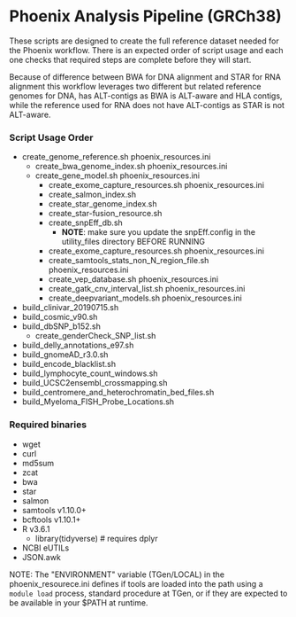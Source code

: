 # Phoenix Analysis Pipeline (GRCh38)

These scripts are designed to create the full reference dataset needed for the Phoenix workflow. 
There is an expected order of script usage and each one checks that required steps are complete 
before they will start.

Because of difference between BWA for DNA alignment and STAR for RNA alignment this workflow leverages 
two different but related reference genomes for DNA, has ALT-contigs as BWA is ALT-aware and HLA contigs, 
while the reference used for RNA does not have ALT-contigs as STAR is not ALT-aware.

### Script Usage Order
* create_genome_reference.sh phoenix_resources.ini
  * create_bwa_genome_index.sh phoenix_resources.ini
  * create_gene_model.sh phoenix_resources.ini
    * create_exome_capture_resources.sh phoenix_resources.ini
    * create_salmon_index.sh
    * create_star_genome_index.sh
    * create_star-fusion_resource.sh
    * create_snpEff_db.sh
      * **NOTE**: make sure you update the snpEff.config in the utility_files directory BEFORE RUNNING
    * create_exome_capture_resources.sh phoenix_resources.ini
    * create_samtools_stats_non_N_region_file.sh phoenix_resources.ini
    * create_vep_database.sh phoenix_resources.ini
    * create_gatk_cnv_interval_list.sh phoenix_resources.ini
    * create_deepvariant_models.sh phoenix_resources.ini
* build_clinivar_20190715.sh
* build_cosmic_v90.sh
* build_dbSNP_b152.sh
  * create_genderCheck_SNP_list.sh
* build_delly_annotations_e97.sh
* build_gnomeAD_r3.0.sh
* build_encode_blacklist.sh
* build_lymphocyte_count_windows.sh
* build_UCSC2ensembl_crossmapping.sh
* build_centromere_and_heterochromatin_bed_files.sh
* build_Myeloma_FISH_Probe_Locations.sh

### Required binaries
* wget
* curl
* md5sum
* zcat
* bwa
* star
* salmon
* samtools v1.10.0+
* bcftools v1.10.1+
* R v3.6.1
  * library(tidyverse) # requires dplyr
* NCBI eUTILs
* JSON.awk

NOTE: The "ENVIRONMENT" variable (TGen/LOCAL) in the phoenix_resourece.ini defines if tools are loaded into the path using a `module load` 
process, standard procedure at TGen, or if they are expected to be available in your $PATH at runtime. 
